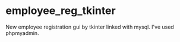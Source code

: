 # employee_reg_tkinter
New employee registration gui by tkinter linked with mysql. I've used phpmyadmin.
